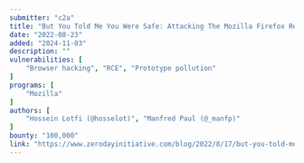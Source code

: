 ```yaml
---
submitter: "c2a"
title: "But You Told Me You Were Safe: Attacking The Mozilla Firefox Renderer (Part 1)"
date: "2022-08-23"
added: "2024-11-03"
description: ""
vulnerabilities: [
    "Browser hacking", "RCE", "Prototype pollution"
]
programs: [
    "Mozilla"
]
authors: [
    "Hossein Lotfi (@hosselot)", "Manfred Paul (@_manfp)"
]
bounty: "100,000"
link: "https://www.zerodayinitiative.com/blog/2022/8/17/but-you-told-me-you-were-safe-attacking-the-mozilla-firefox-renderer-part-1"
---
```




